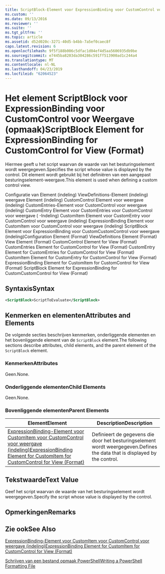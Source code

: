 ```yaml
---
title: ScriptBlock-Element voor ExpressionBinding voor CustomControl voor weergave (indeling) | Microsoft Docs
ms.custom: ''
ms.date: 09/13/2016
ms.reviewer: ''
ms.suite: ''
ms.tgt_pltfrm: ''
ms.topic: article
ms.assetid: d52d020c-3271-40d5-b4bb-7a5ef0caec8f
caps.latest.revision: 6
ms.openlocfilehash: 9f5f188b006c5dfac1d04ef4d5aa5606935db9be
ms.sourcegitcommit: e7445ba8203da304286c591ff513900ad1c244a4
ms.translationtype: MT
ms.contentlocale: nl-NL
ms.lasthandoff: 04/23/2019
ms.locfileid: "62064523"
---
```

# <a name="scriptblock-element-for-expressionbinding-for-customcontrol-for-view-format"></a><span data-ttu-id="53175-102">Het element ScriptBlock voor ExpressionBinding voor CustomControl voor Weergave (opmaak)</span><span class="sxs-lookup"><span data-stu-id="53175-102">ScriptBlock Element for ExpressionBinding for CustomControl for View (Format)</span></span>

<span data-ttu-id="53175-103">Hiermee geeft u het script waarvan de waarde van het besturingselement wordt weergegeven.</span><span class="sxs-lookup"><span data-stu-id="53175-103">Specifies the script whose value is displayed by the control.</span></span> <span data-ttu-id="53175-104">Dit element wordt gebruikt bij het definiëren van een aangepast besturingselement-weergave.</span><span class="sxs-lookup"><span data-stu-id="53175-104">This element is used when defining a custom control view.</span></span>

<span data-ttu-id="53175-105">Configuratie van Element (indeling) ViewDefinitions-Element (indeling) weergave Element (indeling) CustomControl Element voor weergave (indeling) CustomEntries-Element voor CustomControl voor weergave (indeling) CustomEntry Element voor CustomEntries voor CustomControl voor weergave ( -Indeling) CustomItem Element voor CustomEntry voor CustomControl voor weergave (indeling) ExpressionBinding Element voor CustomItem voor CustomControl voor weergave (indeling) ScriptBlock Element voor ExpressionBinding voor CustomCustomControl voor weergave (indeling)</span><span class="sxs-lookup"><span data-stu-id="53175-105">Configuration Element (Format) ViewDefinitions Element (Format) View Element (Format) CustomControl Element for View (Format) CustomEntries Element for CustomControl for View (Format) CustomEntry Element for CustomEntries for CustomControl for View (Format) CustomItem Element for CustomEntry for CustomControl for View (Format) ExpressionBinding Element for CustomItem for CustomControl for View (Format) ScriptBlock Element for ExpressionBinding for CustomCustomControl for View (Format)</span></span>

## <a name="syntax"></a><span data-ttu-id="53175-106">Syntaxis</span><span class="sxs-lookup"><span data-stu-id="53175-106">Syntax</span></span>

```xml
<ScriptBlock>ScriptToEvaluate</ScriptBlock>
```

## <a name="attributes-and-elements"></a><span data-ttu-id="53175-107">Kenmerken en elementen</span><span class="sxs-lookup"><span data-stu-id="53175-107">Attributes and Elements</span></span>

<span data-ttu-id="53175-108">De volgende secties beschrijven kenmerken, onderliggende elementen en het bovenliggende element van de `ScriptBlock` element.</span><span class="sxs-lookup"><span data-stu-id="53175-108">The following sections describe attributes, child elements, and the parent element of the `ScriptBlock` element.</span></span>

### <a name="attributes"></a><span data-ttu-id="53175-109">Kenmerken</span><span class="sxs-lookup"><span data-stu-id="53175-109">Attributes</span></span>

<span data-ttu-id="53175-110">Geen.</span><span class="sxs-lookup"><span data-stu-id="53175-110">None.</span></span>

### <a name="child-elements"></a><span data-ttu-id="53175-111">Onderliggende elementen</span><span class="sxs-lookup"><span data-stu-id="53175-111">Child Elements</span></span>

<span data-ttu-id="53175-112">Geen.</span><span class="sxs-lookup"><span data-stu-id="53175-112">None.</span></span>

### <a name="parent-elements"></a><span data-ttu-id="53175-113">Bovenliggende elementen</span><span class="sxs-lookup"><span data-stu-id="53175-113">Parent Elements</span></span>

|<span data-ttu-id="53175-114">Element</span><span class="sxs-lookup"><span data-stu-id="53175-114">Element</span></span>|<span data-ttu-id="53175-115">Description</span><span class="sxs-lookup"><span data-stu-id="53175-115">Description</span></span>|
|-------------|-----------------|
|[<span data-ttu-id="53175-116">ExpressionBinding-Element voor CustomItem voor CustomControl voor weergave (indeling)</span><span class="sxs-lookup"><span data-stu-id="53175-116">ExpressionBinding Element for CustomItem for CustomControl for View (Format)</span></span>](./expressionbinding-element-for-customitem-for-customcontrol-for-view-format.md)|<span data-ttu-id="53175-117">Definieert de gegevens die door het besturingselement wordt weergegeven.</span><span class="sxs-lookup"><span data-stu-id="53175-117">Defines the data that is displayed by the control.</span></span>|

## <a name="text-value"></a><span data-ttu-id="53175-118">Tekstwaarde</span><span class="sxs-lookup"><span data-stu-id="53175-118">Text Value</span></span>

<span data-ttu-id="53175-119">Geef het script waarvan de waarde van het besturingselement wordt weergegeven.</span><span class="sxs-lookup"><span data-stu-id="53175-119">Specify the script whose value is displayed by the control.</span></span>

## <a name="remarks"></a><span data-ttu-id="53175-120">Opmerkingen</span><span class="sxs-lookup"><span data-stu-id="53175-120">Remarks</span></span>

## <a name="see-also"></a><span data-ttu-id="53175-121">Zie ook</span><span class="sxs-lookup"><span data-stu-id="53175-121">See Also</span></span>

[<span data-ttu-id="53175-122">ExpressionBinding-Element voor CustomItem voor CustomControl voor weergave (indeling)</span><span class="sxs-lookup"><span data-stu-id="53175-122">ExpressionBinding Element for CustomItem for CustomControl for View (Format)</span></span>](./expressionbinding-element-for-customitem-for-customcontrol-for-view-format.md)

[<span data-ttu-id="53175-123">Schrijven van een bestand opmaak PowerShell</span><span class="sxs-lookup"><span data-stu-id="53175-123">Writing a PowerShell Formatting File</span></span>](./writing-a-powershell-formatting-file.md)

